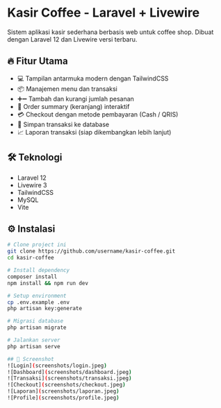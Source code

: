 # Kasir Coffee - Laravel + Livewire

Sistem aplikasi kasir sederhana berbasis web untuk coffee shop. Dibuat dengan Laravel 12 dan Livewire versi terbaru.

## 🔥 Fitur Utama

- 💻 Tampilan antarmuka modern dengan TailwindCSS
- 📦 Manajemen menu dan transaksi
- ➕➖ Tambah dan kurangi jumlah pesanan
- 🛒 Order summary (keranjang) interaktif
- 💳 Checkout dengan metode pembayaran (Cash / QRIS)
- 🧾 Simpan transaksi ke database
- 📈 Laporan transaksi (siap dikembangkan lebih lanjut)

## 🛠️ Teknologi

- Laravel 12
- Livewire 3
- TailwindCSS
- MySQL
- Vite

## ⚙️ Instalasi

```bash
# Clone project ini
git clone https://github.com/username/kasir-coffee.git
cd kasir-coffee

# Install dependency
composer install
npm install && npm run dev

# Setup environment
cp .env.example .env
php artisan key:generate

# Migrasi database
php artisan migrate

# Jalankan server
php artisan serve

## 📸 Screenshot
![Login](screenshots/login.jpeg)
![Dashboard](screenshots/dashboard.jpeg)
![Transaksi](screenshots/transaksi.jpeg)
![Checkout](screenshots/checkout.jpeg)
![Laporan](screenshots/laporan.jpeg)
![Profile](screenshots/profile.jpeg)
